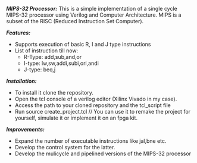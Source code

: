**_MIPS-32 Processor:_**
This is a simple implementation of a single cycle MIPS-32 processor using Verilog and Computer Architecture. MIPS is a subset of the RISC (Reduced Instruction Set Computer).

**_Features:_**
- Supports execution of basic R, I and J type instructions
- List of instruction till now:
  *  R-Type: add,sub,and,or
  *  I-type: lw,sw,addi,subi,ori,andi
  *  J-type: beq,j

**_Installation:_**
- To install it clone the repository.
- Open the tcl console of a verilog editor (Xilinx Vivado in my case).
- Access the path to your cloned repository and the tcl_script file
- Run source create_project.tcl
// You can use it to remake the project for yourself, simulate it or implement it on an fpga kit.

**_Improvements:_**
- Expand the number of executable instructions like jal,bne etc.
- Develop the control system for the latter.
- Develop the mulicycle and pipelined versions of the MIPS-32 processor
